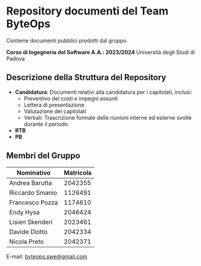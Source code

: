 # Repository documenti del Team ByteOps

Contiene documenti pubblici prodotti dal gruppo

**Corso di Ingegneria del Software A.A.: 2023/2024**
Università degli Studi di Padova

## Descrizione della Struttura del Repository

- **Candidatura**: Documenti relativi alla candidatura per i capitolati, inclusi:
  - Preventivo dei costi e impegni assunti
  - Lettera di presentazione
  - Valutazione dei capitolati
  - Verbali: Trascrizione formale delle riunioni interne ed esterne svolte durante il periodo
- **RTB**
- **PB**

## Membri del Gruppo

| Nominativo      | Matricola |
| --------------- | ---------|
| Andrea Barutta  | 2042355 |
| Riccardo Smanio | 1126491|
| Francesco Pozza | 1174610|
| Endy Hysa       |2046424|
| Lisien Skenderi | 2023461|
| Davide Diotto   | 2042334|
| Nicola Preto    |2042371|

E-mail: byteops.swe@gmail.com
